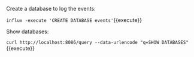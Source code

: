 Create a database to log the events:

`influx -execute 'CREATE DATABASE events'`{{execute}}

Show databases:

`curl http://localhost:8086/query --data-urlencode "q=SHOW DATABASES"`{{execute}}
